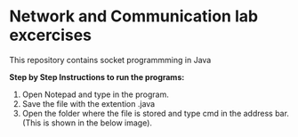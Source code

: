 # Network and Communication lab excercises

This repository contains socket programmming in Java

**Step by Step Instructions to run the programs:**
1. Open Notepad and type in the program.
2. Save the file with the extention .java
3. Open the folder where the file is stored and type cmd in the address bar.(This is shown in the below image).

